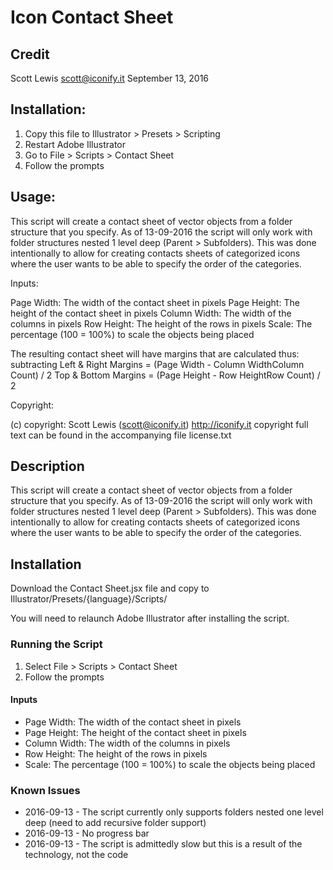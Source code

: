 Icon Contact Sheet
==================

## Credit

Scott Lewis <scott@iconify.it>
September 13, 2016


## Installation: 

1. Copy this file to Illustrator > Presets > Scripting
2. Restart Adobe Illustrator
3. Go to File > Scripts > Contact Sheet
4. Follow the prompts

## Usage:

This script will create a contact sheet of vector objects from a folder structure 
that you specify. As of 13-09-2016 the script will only work with folder structures 
nested 1 level deep (Parent > Subfolders). This was done intentionally to allow 
for creating contacts sheets of categorized icons where the user wants to 
be able to specify the order of the categories.

Inputs:

Page Width:     The width of the contact sheet in pixels
Page Height:    The height of the contact sheet in pixels
Column Width:   The width of the columns in pixels
Row Height:     The height of the rows in pixels
Scale:          The percentage (100 = 100%) to scale the objects being placed

The resulting contact sheet will have margins that are calculated thus: subtracting
Left & Right Margins = (Page Width - Column WidthColumn Count) / 2
Top & Bottom Margins = (Page Height - Row HeightRow Count) / 2

Copyright:

(c) copyright: Scott Lewis (scott@iconify.it) http://iconify.it
copyright full text can be found in the accompanying file license.txt

## Description

This script will create a contact sheet of vector objects from a folder structure that you specify. As of 13-09-2016 the script will only work with folder structures nested 1 level deep (Parent > Subfolders). This was done intentionally to allow for creating contacts sheets of categorized icons where the user wants to be able to specify the order of the categories.

## Installation

Download the Contact Sheet.jsx file and copy to Illustrator/Presets/{language}/Scripts/

You will need to relaunch Adobe Illustrator after installing the script.

### Running the Script

1. Select File > Scripts > Contact Sheet
2. Follow the prompts

#### Inputs

* Page Width:     The width of the contact sheet in pixels
* Page Height:    The height of the contact sheet in pixels
* Column Width:   The width of the columns in pixels
* Row Height:     The height of the rows in pixels
* Scale:          The percentage (100 = 100%) to scale the objects being placed

### Known Issues

* 2016-09-13 - The script currently only supports folders nested one level deep (need to add recursive folder support)
* 2016-09-13 - No progress bar
* 2016-09-13 - The script is admittedly slow but this is a result of the technology, not the code